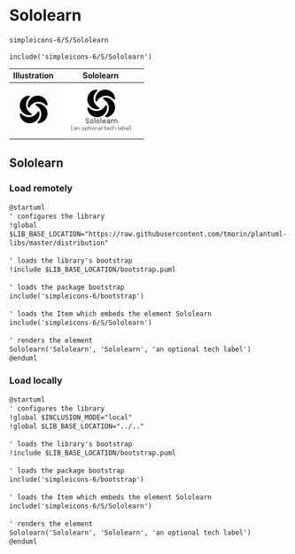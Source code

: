 # Sololearn


```text
simpleicons-6/S/Sololearn
```

```text
include('simpleicons-6/S/Sololearn')
```



| Illustration | Sololearn |
| :---: | :---: |
| ![illustration for Illustration](../../simpleicons-6/S/Sololearn.png) | ![illustration for Sololearn](../../simpleicons-6/S/Sololearn.Local.png) |




## Sololearn

### Load remotely
```plantuml
@startuml
' configures the library
!global $LIB_BASE_LOCATION="https://raw.githubusercontent.com/tmorin/plantuml-libs/master/distribution"

' loads the library's bootstrap
!include $LIB_BASE_LOCATION/bootstrap.puml

' loads the package bootstrap
include('simpleicons-6/bootstrap')

' loads the Item which embeds the element Sololearn
include('simpleicons-6/S/Sololearn')

' renders the element
Sololearn('Sololearn', 'Sololearn', 'an optional tech label')
@enduml
```

### Load locally
```plantuml
@startuml
' configures the library
!global $INCLUSION_MODE="local"
!global $LIB_BASE_LOCATION="../.."

' loads the library's bootstrap
!include $LIB_BASE_LOCATION/bootstrap.puml

' loads the package bootstrap
include('simpleicons-6/bootstrap')

' loads the Item which embeds the element Sololearn
include('simpleicons-6/S/Sololearn')

' renders the element
Sololearn('Sololearn', 'Sololearn', 'an optional tech label')
@enduml
```

